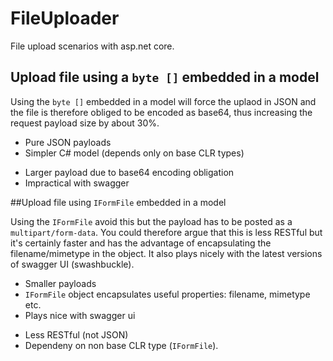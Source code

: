 # FileUploader

File upload scenarios with asp.net core. 

## Upload file using a `byte []` embedded in a model

Using the `byte []` embedded in a model will force the uplaod in JSON and the file is therefore obliged to be 
encoded as base64, thus increasing the request payload size by about 30%.

+ Pure JSON payloads
+ Simpler C# model (depends only on base CLR types)

- Larger payload due to base64 encoding obligation
- Impractical with swagger

##Upload file using `IFormFile` embedded in a model

Using the `IFormFile` avoid this but the payload has to be posted as a `multipart/form-data`. You could therefore
argue that this is less RESTful but it's certainly faster and has the advantage of encapsulating the filename/mimetype
in the object. It also plays nicely with the latest versions of swagger UI (swashbuckle).

+ Smaller payloads
+ `IFormFile` object encapsulates useful properties: filename, mimetype etc.
+ Plays nice with swagger ui

- Less RESTful (not JSON)
- Dependeny on non base CLR type (`IFormFile`).
